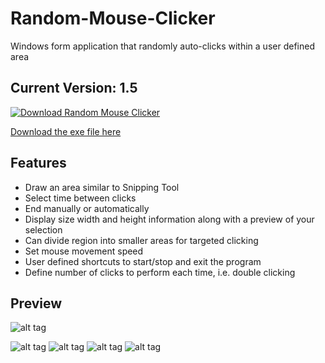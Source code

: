 # Random-Mouse-Clicker

Windows form application that randomly auto-clicks within a user defined area


## Current Version: 1.5
[![Download Random Mouse Clicker](https://a.fsdn.com/con/app/sf-download-button)](https://sourceforge.net/projects/random-mouse-clicker/files/latest/download)

[Download the exe file here](https://sourceforge.net/projects/random-mouse-clicker/files/)

## Features
- Draw an area similar to Snipping Tool
- Select time between clicks
- End manually or automatically
- Display size width and height information along with a preview of your selection
- Can divide region into smaller areas for targeted clicking
- Set mouse movement speed
- User defined shortcuts to start/stop and exit the program
- Define number of clicks to perform each time, i.e. double clicking

## Preview
![alt tag](https://github.com/milan102/Random-Mouse-Clicker/blob/master/preview/clickdemo.gif)

![alt tag](https://github.com/milan102/Random-Mouse-Clicker/blob/master/preview/sample1.png)
![alt tag](https://github.com/milan102/Random-Mouse-Clicker/blob/master/preview/sample2.png)
![alt tag](https://github.com/milan102/Random-Mouse-Clicker/blob/master/preview/sample3.png)
![alt tag](https://github.com/milan102/Random-Mouse-Clicker/blob/master/preview/sample4.png)
